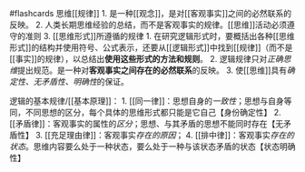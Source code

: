 #flashcards 
思维[[规律]] 
	1. 是一种[[观念]]，是对[[客观事实]]之间的必然联系的反映。
	2. 人类长期思维经验的总结，而不是客观事实的规律。[[思维]]活动必须遵守的准则
	3. [[思维形式]]所遵循的规律
		1. 在研究逻辑形式时，要概括出各种[[思维形式]]的结构并使用符号、公式表示，还要从[[逻辑形式]]中找到[[规律]]（而不是[[事实]]的规律），以总结出**使用这些形式的方法和规则**。
		2. 逻辑规律只对*正确思维*提出规范。是一种对**客观事实之间存在的必然联系**的反映。
		3. 使[[思维]]具有*确定性、无矛盾性、明确性*的保证。

逻辑的基本规律/[[基本原理]]：
	1. [[同一律]]：思想自身的*一致性*；思想与自身等同，不同思想的区分，每个具体的思维形式都只能是它自己【身份确定性】
	2. [[矛盾律]]：客观事实的属性的*区分*；思想、与其矛盾的思想不能同时存在【无矛盾性】
	3. [[充足理由律]]：客观事实*存在的原因*；
	4. [[排中律]]：客观事实*存在的状态*。思维内容要么处于一种状态，要么处于一种与该状态矛盾的状态【状态明确性】
